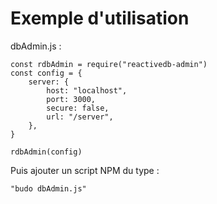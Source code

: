 # Exemple d'utilisation

dbAdmin.js :

```
const rdbAdmin = require("reactivedb-admin")
const config = {
    server: {
        host: "localhost",
        port: 3000,
        secure: false,
        url: "/server",
    },
}

rdbAdmin(config)
```

Puis ajouter un script NPM du type :

`"budo dbAdmin.js"`

